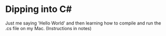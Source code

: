 # Dipping into C#

Just me saying 'Hello World' and then learning how to compile and run the .cs file on my Mac. (Instructions in notes)
